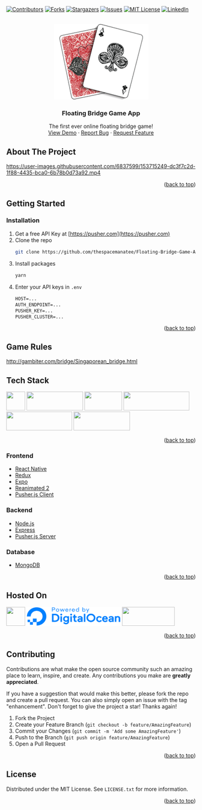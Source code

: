 <!-- PROJECT SHIELDS -->
[![Contributors][contributors-shield]][contributors-url]
[![Forks][forks-shield]][forks-url]
[![Stargazers][stars-shield]][stars-url]
[![Issues][issues-shield]][issues-url]
[![MIT License][license-shield]][license-url]
[![LinkedIn][linkedin-shield]][linkedin-url]

<!-- PROJECT LOGO -->
<br />
<div align="center">
  <a href="https://game.floatingbridge.me">
    <img src="assets/images/cards.png" alt="Logo" width="251" height="200">
  </a>

<h3 align="center">Floating Bridge Game App</h3>

  <p align="center">
    The first ever online floating bridge game!
    <br />
    <a href="https://game.floatingbridge.me">View Demo</a>
    ·
    <a href="https://github.com/thespacemanatee/Floating-Bridge-Game-App/issues">Report Bug</a>
    ·
    <a href="https://github.com/thespacemanatee/Floating-Bridge-Game-App/issues">Request Feature</a>
  </p>
</div>


<!-- ABOUT THE PROJECT -->

## About The Project

https://user-images.githubusercontent.com/6837599/153715249-dc3f7c2d-1f88-4435-bca0-6b78b0d73a92.mp4

<p align="right">(<a href="#top">back to top</a>)</p>

<!-- GETTING STARTED -->

## Getting Started

### Installation

1. Get a free API Key at [https://pusher.com](https://pusher.com)
2. Clone the repo
   ```sh
   git clone https://github.com/thespacemanatee/Floating-Bridge-Game-App.git
   ```
3. Install packages
   ```sh
   yarn
   ```
4. Enter your API keys in `.env`
   ```
   HOST=...
   AUTH_ENDPOINT=...
   PUSHER_KEY=...
   PUSHER_CLUSTER=...
   ```

<p align="right">(<a href="#top">back to top</a>)</p>

## Game Rules

http://gambiter.com/bridge/Singaporean_bridge.html

## Tech Stack

<div>
  <img src="https://cdn.svgporn.com/logos/react.svg" width="50" height="50">
  <img src="https://cdn.svgporn.com/logos/expo.svg" width="150" height="50">
  <img src="https://cdn.svgporn.com/logos/nodejs.svg" width="100" height="50">
  <img src="https://cdn.svgporn.com/logos/express.svg" width="175" height="50">
  <img src="https://cdn.svgporn.com/logos/mongodb.svg" width="175" height="50">
  <img src="https://pusher.com/static/pusher-logo-6caad9362077d81cad1cdd631996b73a.svg" width="150" height="50">
</div>

<p align="right">(<a href="#top">back to top</a>)</p>

### Frontend

- [React Native](https://reactnative.dev)
- [Redux](https://redux.js.org)
- [Expo](https://expo.dev)
- [Reanimated 2](https://docs.swmansion.com/react-native-reanimated)
- [Pusher.js Client](https://pusher.com)

### Backend

- [Node.js](https://nodejs.org/en)
- [Express](https://expressjs.com)
- [Pusher.js Server](https://pusher.com)

### Database

- [MongoDB](https://www.mongodb.com)

<p align="right">(<a href="#top">back to top</a>)</p>

## Hosted On

<div>
  <img src="https://cdn.svgporn.com/logos/aws-amplify.svg" width="50" height="50">
  <img src="./assets/powered_by_do.svg" width="250" height="50">
  <img src="https://cdn.optimizely.com/img/15508090763/66920c1d14ff4a9c84abf89961675fdb.png" width="140" height="50">
</div>

<p align="right">(<a href="#top">back to top</a>)</p>

<!-- CONTRIBUTING -->

## Contributing

Contributions are what make the open source community such an amazing place to learn, inspire, and create. Any
contributions you make are **greatly appreciated**.

If you have a suggestion that would make this better, please fork the repo and create a pull request. You can also
simply open an issue with the tag "enhancement". Don't forget to give the project a star! Thanks again!

1. Fork the Project
2. Create your Feature Branch (`git checkout -b feature/AmazingFeature`)
3. Commit your Changes (`git commit -m 'Add some AmazingFeature'`)
4. Push to the Branch (`git push origin feature/AmazingFeature`)
5. Open a Pull Request

<p align="right">(<a href="#top">back to top</a>)</p>

<!-- LICENSE -->

## License

Distributed under the MIT License. See `LICENSE.txt` for more information.

<p align="right">(<a href="#top">back to top</a>)</p>

<!-- MARKDOWN LINKS & IMAGES -->

[contributors-shield]: https://img.shields.io/github/contributors/thespacemanatee/Floating-Bridge-Game-App?style=for-the-badge

[contributors-url]: https://github.com/thespacemanatee/Floating-Bridge-Game-App/graphs/contributors

[forks-shield]: https://img.shields.io/github/forks/thespacemanatee/Floating-Bridge-Game-App?style=for-the-badge

[forks-url]: https://github.com/thespacemanatee/Floating-Bridge-Game-App/network/members

[stars-shield]: https://img.shields.io/github/stars/thespacemanatee/Floating-Bridge-Game-App?style=for-the-badge

[stars-url]: https://github.com/thespacemanatee/Floating-Bridge-Game-App/stargazers

[issues-shield]: https://img.shields.io/github/issues/thespacemanatee/Floating-Bridge-Game-App?style=for-the-badge

[issues-url]: https://github.com/thespacemanatee/Floating-Bridge-Game-App/issues

[license-shield]: https://img.shields.io/github/license/thespacemanatee/Floating-Bridge-Game-App?style=for-the-badge

[license-url]: https://github.com/thespacemanatee/Floating-Bridge-Game-App/blob/main/LICENSE.txt

[linkedin-shield]: https://img.shields.io/badge/-LinkedIn-black.svg?style=for-the-badge&logo=linkedin&colorB=555

[linkedin-url]: https://linkedin.com/in/chee-kit

[product-screenshot]: assets/art/hero-demo.gif
